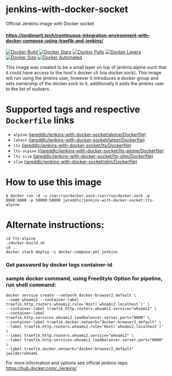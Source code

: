 # jenkins-with-docker-socket
Official Jenkins image with Docker socket
#### https://jordimarti.tech/continuous-integration-environment-with-docker-compose-using-traefik-and-jenkins/

[![Docker Build](https://img.shields.io/docker/build/jareddlc/jenkins-with-docker-socket.svg)](https://hub.docker.com/r/jareddlc/jenkins-with-docker-socket/)
[![Docker Stars](https://img.shields.io/docker/stars/jareddlc/jenkins-with-docker-socket.svg)](https://hub.docker.com/r/jareddlc/jenkins-with-docker-socket/)
[![Docker Pulls](https://img.shields.io/docker/pulls/jareddlc/jenkins-with-docker-socket.svg)](https://hub.docker.com/r/jareddlc/jenkins-with-docker-socket/)
[![Docker Layers](https://shields.beevelop.com/docker/image/layers/jareddlc/jenkins-with-docker-socket/latest.svg)](https://hub.docker.com/r/jareddlc/jenkins-with-docker-socket/)
[![Docker Size](https://shields.beevelop.com/docker/image/image-size/jareddlc/jenkins-with-docker-socket/latest.svg)](https://hub.docker.com/r/jareddlc/jenkins-with-docker-socket/)
[![Docker Automated](https://img.shields.io/docker/automated/jareddlc/jenkins-with-docker-socket.svg)](https://hub.docker.com/r/jareddlc/jenkins-with-docker-socket/)


This image was created to be a small layer on top of jenkins:alpine such that it could have access to the host's docker cli (via docker.sock). This image will run using the jenkins user, however it introduces a docker group and sets ownership of the docker.sock to it, additionally it adds the jenkins user to the list of sudoers.

# Supported tags and respective `Dockerfile` links

* `alpine` [(jareddlc/jenkins-with-docker-socket/alpine/Dockerfile)](https://github.com/jareddlc/jenkins-with-docker-socket/blob/master/alpine/Dockerfile)
* `latest` [(jareddlc/jenkins-with-docker-socket/latest/Dockerfile)](https://github.com/jareddlc/jenkins-with-docker-socket/blob/master/latest/Dockerfile)
* `lts` [(jareddlc/jenkins-with-docker-socket/lts/Dockerfile)](https://github.com/jareddlc/jenkins-with-docker-socket/blob/master/lts/Dockerfile)
* `lts-alpine` [((jareddlc/jenkins-with-docker-socket/lts-alpine/Dockerfile)](https://github.com/jareddlc/jenkins-with-docker-socket/blob/master/lts-alpine/Dockerfile)
* `lts-slim` [(jareddlc/jenkins-with-docker-socket/lts-slim/Dockerfile)](https://github.com/jareddlc/jenkins-with-docker-socket/blob/master/lts-slim/Dockerfile)
* `slim` [(jareddlc/jenkins-with-docker-socket/slim/Dockerfile)](https://github.com/jareddlc/jenkins-with-docker-socket/blob/master/slim/Dockerfile)

# How to use this image

`$ docker run -d -v /var/run/docker.sock:/var/run/docker.sock -p 8080:8080 -p 50000:50000 jareddlc/jenkins-with-docker-socket:lts-alpine`

# Alternate instructions:
``` 
cd lts-alpine
./docker-build.sh
cd ..
docker stack deploy -c docker-compose.yml jenkins

```
### Get password by docker logs container-id

### sample docker command, using FreeStyle Option for pipeline, run shell command:
```
docker service create --network docker-browser2_default \
--name whoami2 --container-label traefik.http.routers.whoami2.rule='Host(`whoami2.localhost`)' \
--container-label traefik.http.routers.whoami2.service="whoami2" \
--container-label traefik.http.services.whoami2.loadbalancer.server.port="8000" \
--container-label traefik.docker.network="docker-browser2_default" \
--label traefik.http.routers.whoami2.rule='Host(`whoami2.localhost`)' \
--label traefik.http.routers.whoami2.service="whoami2" \
--label traefik.http.services.whoami2.loadbalancer.server.port="8000" \
--label traefik.docker.network="docker-browser2_default" jwilder/whoami
```
For more information and options see official jenkins repo: https://hub.docker.com/_/jenkins/
